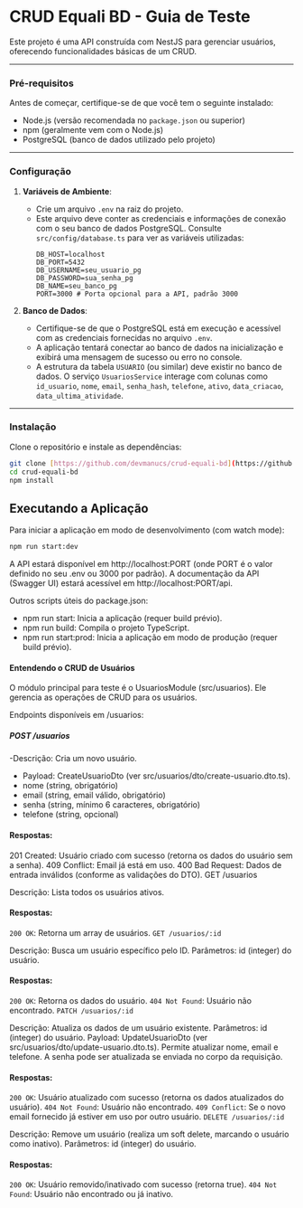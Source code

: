 # CRUD Equali BD - Guia de Teste

Este projeto é uma API construída com NestJS para gerenciar usuários, oferecendo funcionalidades básicas de um CRUD.

---

### Pré-requisitos

Antes de começar, certifique-se de que você tem o seguinte instalado:
* Node.js (versão recomendada no `package.json` ou superior)
* npm (geralmente vem com o Node.js)
* PostgreSQL (banco de dados utilizado pelo projeto)

---

### Configuração

1.  **Variáveis de Ambiente**:
    * Crie um arquivo `.env` na raiz do projeto.
    * Este arquivo deve conter as credenciais e informações de conexão com o seu banco de dados PostgreSQL. Consulte `src/config/database.ts` para ver as variáveis utilizadas:
        ```env
        DB_HOST=localhost
        DB_PORT=5432
        DB_USERNAME=seu_usuario_pg
        DB_PASSWORD=sua_senha_pg
        DB_NAME=seu_banco_pg
        PORT=3000 # Porta opcional para a API, padrão 3000
        ```

2.  **Banco de Dados**:
    * Certifique-se de que o PostgreSQL está em execução e acessível com as credenciais fornecidas no arquivo `.env`.
    * A aplicação tentará conectar ao banco de dados na inicialização e exibirá uma mensagem de sucesso ou erro no console.
    * A estrutura da tabela `USUARIO` (ou similar) deve existir no banco de dados. O serviço `UsuariosService` interage com colunas como `id_usuario`, `nome`, `email`, `senha_hash`, `telefone`, `ativo`, `data_criacao`, `data_ultima_atividade`.

---

### Instalação

Clone o repositório e instale as dependências:

```bash
git clone [https://github.com/devmanucs/crud-equali-bd](https://github.com/devmanucs/crud-equali-bd)
cd crud-equali-bd
npm install
```

## Executando a Aplicação

Para iniciar a aplicação em modo de desenvolvimento (com watch mode):

```bash
npm run start:dev
```
A API estará disponível em http://localhost:PORT (onde PORT é o valor definido no seu .env ou 3000 por padrão).
A documentação da API (Swagger UI) estará acessível em http://localhost:PORT/api.

Outros scripts úteis do package.json:

- npm run start: Inicia a aplicação (requer build prévio).
- npm run build: Compila o projeto TypeScript.
- npm run start:prod: Inicia a aplicação em modo de produção (requer build prévio).

#### Entendendo o CRUD de Usuários

O módulo principal para teste é o UsuariosModule (src/usuarios). Ele gerencia as operações de CRUD para os usuários.

Endpoints disponíveis em /usuarios:

##### POST /usuarios

-Descrição: Cria um novo usuário.
- Payload: CreateUsuarioDto (ver src/usuarios/dto/create-usuario.dto.ts).
- nome (string, obrigatório)
- email (string, email válido, obrigatório)
- senha (string, mínimo 6 caracteres, obrigatório)
- telefone (string, opcional)

#### Respostas:
201 Created: Usuário criado com sucesso (retorna os dados do usuário sem a senha).
409 Conflict: Email já está em uso.
400 Bad Request: Dados de entrada inválidos (conforme as validações do DTO).
GET /usuarios

Descrição: Lista todos os usuários ativos.

#### Respostas:
`200 OK`: Retorna um array de usuários.
`GET /usuarios/:id`

Descrição: Busca um usuário específico pelo ID.
Parâmetros: id (integer) do usuário.

#### Respostas:
`200 OK`: Retorna os dados do usuário.
`404 Not Found`: Usuário não encontrado.
`PATCH /usuarios/:id`

Descrição: Atualiza os dados de um usuário existente.
Parâmetros: id (integer) do usuário.
Payload: UpdateUsuarioDto (ver src/usuarios/dto/update-usuario.dto.ts). Permite atualizar nome, email e telefone. A senha pode ser atualizada se enviada no corpo da requisição.

#### Respostas:
`200 OK`: Usuário atualizado com sucesso (retorna os dados atualizados do usuário).
`404 Not Found`: Usuário não encontrado.
`409 Conflict`: Se o novo email fornecido já estiver em uso por outro usuário.
`DELETE /usuarios/:id`

Descrição: Remove um usuário (realiza um soft delete, marcando o usuário como inativo).
Parâmetros: id (integer) do usuário.

#### Respostas:
`200 OK`: Usuário removido/inativado com sucesso (retorna true).
`404 Not Found`: Usuário não encontrado ou já inativo.
